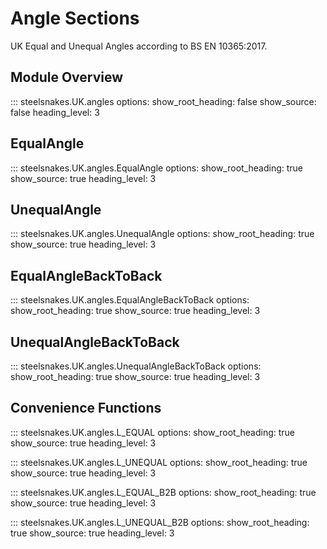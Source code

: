 # Angle Sections

UK Equal and Unequal Angles according to BS EN 10365:2017.

## Module Overview

::: steelsnakes.UK.angles
    options:
      show_root_heading: false
      show_source: false
      heading_level: 3

## EqualAngle

::: steelsnakes.UK.angles.EqualAngle
    options:
      show_root_heading: true
      show_source: true
      heading_level: 3

## UnequalAngle

::: steelsnakes.UK.angles.UnequalAngle
    options:
      show_root_heading: true
      show_source: true
      heading_level: 3

## EqualAngleBackToBack

::: steelsnakes.UK.angles.EqualAngleBackToBack
    options:
      show_root_heading: true
      show_source: true
      heading_level: 3

## UnequalAngleBackToBack

::: steelsnakes.UK.angles.UnequalAngleBackToBack
    options:
      show_root_heading: true
      show_source: true
      heading_level: 3

## Convenience Functions

::: steelsnakes.UK.angles.L_EQUAL
    options:
      show_root_heading: true
      show_source: true
      heading_level: 3

::: steelsnakes.UK.angles.L_UNEQUAL
    options:
      show_root_heading: true
      show_source: true
      heading_level: 3

::: steelsnakes.UK.angles.L_EQUAL_B2B
    options:
      show_root_heading: true
      show_source: true
      heading_level: 3

::: steelsnakes.UK.angles.L_UNEQUAL_B2B
    options:
      show_root_heading: true
      show_source: true
      heading_level: 3